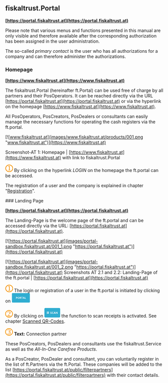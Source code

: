 ## fiskaltrust.Portal

**[https://portal.fiskaltrust.at](https://portal.fiskaltrust.at)**

Please note that various menus and functions presented in this manual are only visible and therefore available after the corresponding authorization has been assigned in the user administration.

The so-called _primary contact_ is the user who has all authorizations for a company and can therefore administer the authorizations.

### Homepage

**[https://www.fiskaltrust.at](https://www.fiskaltrust.at)**

The fiskaltrust.Portal (hereinafter ft.Portal) can be used free of charge by all partners and their PosOperators. It can be reached directly via the URL [https://portal.fiskaltrust.at](https://portal.fiskaltrust.at) or via the hyperlink on the homepage [https://www.fiskaltrust.at](https://www.fiskaltrust.at).

All PosOperators, PosCreators, PosDealers or consultants can easily manage the necessary functions for operating the cash registers via the ft.portal.

[![www.fiskaltrust.at](images/www.fiskaltrust.at/products/001.png "www.fiskaltrust.at")](https://www.fiskaltrust.at)

Screenshot-AT 1: Homepage | [https://www.fiskaltrust.at](https://www.fiskaltrust.at) with link to fiskaltrust.Portal

![Number 1](../images/Numbers/1.png)  By clicking on the hyperlink *LOGIN* on the homepage the ft.portal can be accessed.

The registration of a user and the company is explained in chapter "[Registration](registration-login.md#registration)".

###<a name="landing-page"></a> Landing Page

**[https://portal.fiskaltrust.at](https://portal.fiskaltrust.at)**

The Landing-Page is the welcome page of the ft.portal and can be accessed directly via the URL: [https://portal.fiskaltrust.at](https://portal.fiskaltrust.at).

[![https://portal.fiskaltrust.at](images/portal-sandbox.fiskaltrust.at/001_1.png "https://portal.fiskaltrust.at")](https://portal.fiskaltrust.at)

[![https://portal.fiskaltrust.at](images/portal-sandbox.fiskaltrust.at/001_2.png "https://portal.fiskaltrust.at")](https://portal.fiskaltrust.at)
Screenshots AT 2.1 and 2.2: Landing-Page of the ft.portal | [https://portal.fiskaltrust.at](https://portal.fiskaltrust.at)

![Number 1](../images/Numbers/1.png) 
The login or registration of a user in the ft.portal is initiated by clicking on ![Portal](../images/Buttons/035.png "Portal")

![Number 2](../images/Numbers/2.png) By clicking on ![Scan](../images/Buttons/022.png "Scan") the function to scan receipts is activated. See chapter [Scanned QR-Codes](tools.md#scanned-qr-codes).

![Number 3](../images/Numbers/3.png) **Text:** Connection partner

These PosCreators, PosDealers and consultants use the fiskaltrust.Service as well as the _All-In-One Carefree Products_.

As a PosCreator, PosDealer and consultant, you can voluntarily register in the list of ft.Partners via the ft.Portal. These companies will be added to the list [https://portal.fiskaltrust.at/public/filterpartners](https://portal.fiskaltrust.at/public/filterpartners) with their contact details.